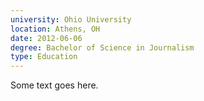 ```yaml
---
university: Ohio University
location: Athens, OH
date: 2012-06-06
degree: Bachelor of Science in Journalism
type: Education
---
```


Some text goes here.